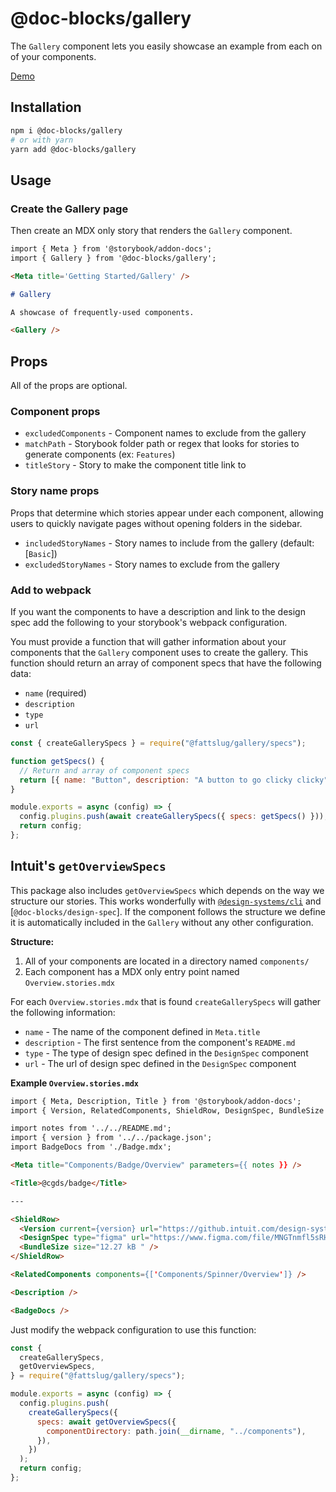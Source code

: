 # @doc-blocks/gallery

The `Gallery` component lets you easily showcase an example from each on of your components.

[Demo](https://intuit.github.io/doc-blocks/?path=/story/gallery--page)

## Installation

```sh
npm i @doc-blocks/gallery
# or with yarn
yarn add @doc-blocks/gallery
```

## Usage

### Create the Gallery page

Then create an MDX only story that renders the `Gallery` component.

```md
import { Meta } from '@storybook/addon-docs';
import { Gallery } from '@doc-blocks/gallery';

<Meta title='Getting Started/Gallery' />

# Gallery

A showcase of frequently-used components.

<Gallery />
```

## Props

All of the props are optional.

### Component props

- `excludedComponents` - Component names to exclude from the gallery
- `matchPath` - Storybook folder path or regex that looks for stories to generate components (ex: `Features`)
- `titleStory` - Story to make the component title link to

### Story name props

Props that determine which stories appear under each component, allowing users to quickly navigate pages without opening folders in the sidebar.

- `includedStoryNames` - Story names to include from the gallery (default: [`Basic`])
- `excludedStoryNames` - Story names to exclude from the gallery

### Add to webpack

If you want the components to have a description and link to the design spec add the following to your storybook's webpack configuration.

You must provide a function that will gather information about your components that the `Gallery` component uses to create the gallery.
This function should return an array of component specs that have the following data:

- `name` (required)
- `description`
- `type`
- `url`

```js
const { createGallerySpecs } = require("@fattslug/gallery/specs");

function getSpecs() {
  // Return and array of component specs
  return [{ name: "Button", description: "A button to go clicky clicky" }];
}

module.exports = async (config) => {
  config.plugins.push(await createGallerySpecs({ specs: getSpecs() }));
  return config;
};
```

## Intuit's `getOverviewSpecs`

This package also includes `getOverviewSpecs` which depends on the way we structure our stories.
This works wonderfully with [`@design-systems/cli`](https://github.com/intuit/design-systems-cli/) and [`@doc-blocks/design-spec`].
If the component follows the structure we define it is automatically included in the `Gallery` without any other configuration.

**Structure:**

1. All of your components are located in a directory named `components/`
2. Each component has a MDX only entry point named `Overview.stories.mdx`

For each `Overview.stories.mdx` that is found `createGallerySpecs` will gather the following information:

- `name` - The name of the component defined in `Meta.title`
- `description` - The first sentence from the component's `README.md`
- `type` - The type of design spec defined in the `DesignSpec` component
- `url` - The url of design spec defined in the `DesignSpec` component

**Example `Overview.stories.mdx`**

```md
import { Meta, Description, Title } from '@storybook/addon-docs';
import { Version, RelatedComponents, ShieldRow, DesignSpec, BundleSize } from 'storybook-doc-blocks';

import notes from '../../README.md';
import { version } from '../../package.json';
import BadgeDocs from './Badge.mdx';

<Meta title="Components/Badge/Overview" parameters={{ notes }} />

<Title>@cgds/badge</Title>

---

<ShieldRow>
  <Version current={version} url="https://github.intuit.com/design-systems/cgds/tree/master/components/Badge/CHANGELOG.md" />
  <DesignSpec type="figma" url="https://www.figma.com/file/MNGTnmfl5sRHSXoRI19t4D/CGDS---Badges?node-id=0%3A1" />
  <BundleSize size="12.27 kB " />
</ShieldRow>

<RelatedComponents components={['Components/Spinner/Overview']} />

<Description />

<BadgeDocs />
```

Just modify the webpack configuration to use this function:

```js
const {
  createGallerySpecs,
  getOverviewSpecs,
} = require("@fattslug/gallery/specs");

module.exports = async (config) => {
  config.plugins.push(
    createGallerySpecs({
      specs: await getOverviewSpecs({
        componentDirectory: path.join(__dirname, "../components"),
      }),
    })
  );
  return config;
};
```
